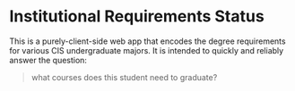 # Institutional Requirements Status

This is a purely-client-side web app that encodes the degree requirements for various CIS undergraduate majors. 
It is intended to quickly and reliably answer the question: 
> what courses does this student need to graduate?
